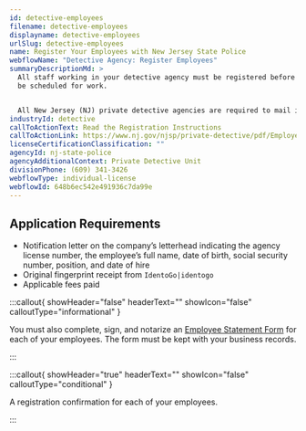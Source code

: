 ```yaml
---
id: detective-employees
filename: detective-employees
displayname: detective-employees
urlSlug: detective-employees
name: Register Your Employees with New Jersey State Police
webflowName: "Detective Agency: Register Employees"
summaryDescriptionMd: >
  All staff working in your detective agency must be registered before they can
  be scheduled for work.


  All New Jersey (NJ) private detective agencies are required to mail in employee registrations to the NJ State Police Private Detective Unit within 48 hours of fingerprinting new employees.
industryId: detective
callToActionText: Read the Registration Instructions
callToActionLink: https://www.nj.gov/njsp/private-detective/pdf/Employee_Registration_Instructions.pdf
licenseCertificationClassification: ""
agencyId: nj-state-police
agencyAdditionalContext: Private Detective Unit
divisionPhone: (609) 341-3426
webflowType: individual-license
webflowId: 648b6ec542e491936c7da99e
---
```

## Application Requirements

* Notification letter on the company’s letterhead indicating the agency license number, the employee’s full name, date of birth, social security number, position, and date of hire
* Original fingerprint receipt from `IdentoGo|identogo` 
* Applicable fees paid



:::callout{ showHeader="false" headerText="" showIcon="false" calloutType="informational" }

You must also complete, sign, and notarize an [Employee Statement Form](https://www.nj.gov/njsp/private-detective/pdf/pd-agency-statement.pdf) for each of your employees. The form must be kept with your business records.

:::

:::callout{ showHeader="true" headerText="" showIcon="false" calloutType="conditional" }

A registration confirmation for each of your employees.

:::